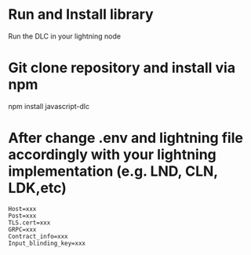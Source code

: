 # Run and Install library

Run the DLC in your lightning node

# Git clone repository and install via npm

npm install javascript-dlc


# After change .env and lightning file accordingly with your lightning implementation (e.g. LND, CLN, LDK,etc)
```
Host=xxx
Post=xxx
TLS.cert=xxx
GRPC=xxx
Contract_info=xxx
Input_blinding_key=xxx
